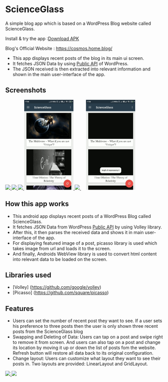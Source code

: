  # ScienceGlass

 A simple blog app which is based on a WordPress Blog website called ScienceGlass.

 Install & try the app :[Download APK](https://drive.google.com/file/d/1t6S_fNJWltUb-kXMFivFwFjI0jX4oMOK/view?usp=sharing)

 Blog's Official Website : https://cosmos.home.blog/

 * This app displays recent posts of the blog in its main ui screen.
 * It fetches JSON Data by using [Public API](https://developer.wordpress.com/docs/api/) of WordPress.
 * The JSON received is then extracted into relevant information and shown in the main user-interface of the app.


 ## Screenshots

 <a href="https://user-images.githubusercontent.com/42529024/168290528-0f992359-105c-4ac7-85f1-e6d257c46c49.png" target="_blank">
 <img src="https://user-images.githubusercontent.com/42529024/168290528-0f992359-105c-4ac7-85f1-e6d257c46c49.png" width="31%" />
 </a>

 <a href="https://user-images.githubusercontent.com/42529024/168290010-b56b3edc-6dfd-47ba-a300-ff8b28a54dc5.png" target="_blank">
 <img src="https://user-images.githubusercontent.com/42529024/168290010-b56b3edc-6dfd-47ba-a300-ff8b28a54dc5.png" width="31%" />
 </a>

 <a href="https://user-images.githubusercontent.com/42529024/168290330-30f56689-d2c2-4c2a-bcae-37259ef6ad74.png" target="_blank">
 <img src="https://user-images.githubusercontent.com/42529024/168290330-30f56689-d2c2-4c2a-bcae-37259ef6ad74.png" width="31%" />
 </a>
 
 
 <a href="https://raw.githubusercontent.com/s0oraj/ScienceGlass/master/illustration_gif_one.gif" target="_blank">
  <img src="https://raw.githubusercontent.com/s0oraj/ScienceGlass/master/illustration_gif_one.gif" width="31%" />
</a>

<a href="https://raw.githubusercontent.com/s0oraj/ScienceGlass/master/illustration_gif_two.gif" target="_blank">
  <img src="https://raw.githubusercontent.com/s0oraj/ScienceGlass/master/illustration_gif_two.gif.gif" width="31%" />
</a>
<span>&nbsp;&nbsp;&nbsp;</span>
<a href="https://raw.githubusercontent.com/s0oraj/ScienceGlass/master/illustration_gif_three.gif" target="_blank">
  <img src="https://raw.githubusercontent.com/s0oraj/ScienceGlass/master/illustration_gif_three.gif" width="31%" />
</a>


 ## How this app works

 - This android app displays recent posts of a WordPress Blog called ScienceGlass.
 - It fetches JSON Data from WordPress [Public API](https://developer.wordpress.com/docs/api/) by using Volley library.
 - After this, it then parses the received data and shows it in main user-interface of the app.
 - For displaying featured image of a post, picasso library is used which takes image from url and loads it to the screen.
 - And finally, Androids WebView library is used to convert html content into relevant data to be loaded on the screen.
 
 ## Libraries used

 * [Volley] (https://github.com/google/volley)
 * [Picasso] (https://github.com/square/picasso)


 ## Features

 -  Users can set the number of recent post they want to see. If a user sets his preference to three posts then the user is only shown three recent posts from the ScienceGlass blog
 -  Swapping and Deleting of Data: Users can tap on a post and swipe right to remove it from screen. And users can also tap on a post and change its location by moving it up or down the list of posts fom the website. Refresh button will restore all data back to its original configuration.
 -  Change layout: Users can customize what layout they want to see their posts in. Two layouts are provided: LinearLayout and GridLayout.


 <a href="https://user-images.githubusercontent.com/42529024/168299190-8b371bb0-7d1f-4088-92b4-f9f6d0851241.png" target="_blank">
 <img src="https://user-images.githubusercontent.com/42529024/168299190-8b371bb0-7d1f-4088-92b4-f9f6d0851241.png" width="31%" />
 </a>
 <a href="https://user-images.githubusercontent.com/42529024/168299449-7b03c6b3-dbbe-48e6-938c-de9a04d9cfac.png" target="_blank">
 <img src="https://user-images.githubusercontent.com/42529024/168299449-7b03c6b3-dbbe-48e6-938c-de9a04d9cfac.png" width="31%" />
 </a>




